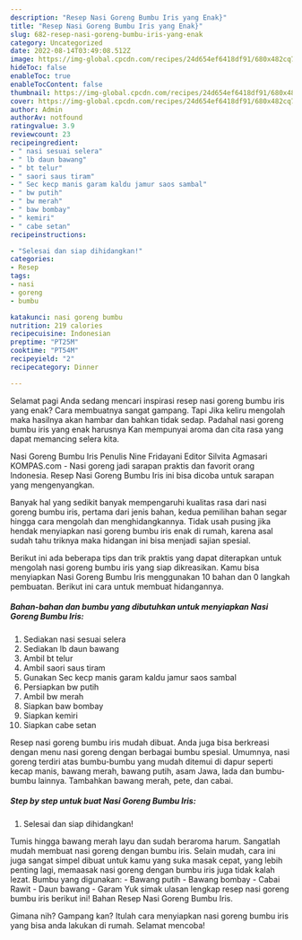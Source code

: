 ```yaml
---
description: "Resep Nasi Goreng Bumbu Iris yang Enak}"
title: "Resep Nasi Goreng Bumbu Iris yang Enak}"
slug: 682-resep-nasi-goreng-bumbu-iris-yang-enak
category: Uncategorized
date: 2022-08-14T03:49:08.512Z
image: https://img-global.cpcdn.com/recipes/24d654ef6418df91/680x482cq70/nasi-goreng-bumbu-iris-foto-resep-utama.jpg
hideToc: false
enableToc: true
enableTocContent: false
thumbnail: https://img-global.cpcdn.com/recipes/24d654ef6418df91/680x482cq70/nasi-goreng-bumbu-iris-foto-resep-utama.jpg
cover: https://img-global.cpcdn.com/recipes/24d654ef6418df91/680x482cq70/nasi-goreng-bumbu-iris-foto-resep-utama.jpg
author: Admin
authorAv: notfound
ratingvalue: 3.9
reviewcount: 23
recipeingredient:
- " nasi sesuai selera"
- " lb daun bawang"
- " bt telur"
- " saori saus tiram"
- " Sec kecp manis garam kaldu jamur saos sambal"
- " bw putih"
- " bw merah"
- " baw bombay"
- " kemiri"
- " cabe setan"
recipeinstructions:

- "Selesai dan siap dihidangkan!"
categories:
- Resep
tags:
- nasi
- goreng
- bumbu

katakunci: nasi goreng bumbu 
nutrition: 219 calories
recipecuisine: Indonesian
preptime: "PT25M"
cooktime: "PT54M"
recipeyield: "2"
recipecategory: Dinner

---
```



Selamat pagi Anda sedang mencari inspirasi resep nasi goreng bumbu iris yang enak? Cara membuatnya sangat gampang. Tapi Jika keliru mengolah maka hasilnya akan hambar dan bahkan tidak sedap. Padahal nasi goreng bumbu iris yang enak harusnya Kan mempunyai aroma dan cita rasa yang dapat memancing selera kita.


Nasi Goreng Bumbu Iris Penulis Nine Fridayani Editor Silvita Agmasari KOMPAS.com - Nasi goreng jadi sarapan praktis dan favorit orang Indonesia. Resep Nasi Goreng Bumbu Iris ini bisa dicoba untuk sarapan yang mengenyangkan.

Banyak hal yang sedikit banyak mempengaruhi kualitas rasa dari nasi goreng bumbu iris, pertama dari jenis bahan, kedua pemilihan bahan segar hingga cara mengolah dan menghidangkannya. Tidak usah pusing jika hendak menyiapkan nasi goreng bumbu iris enak di rumah, karena asal sudah tahu triknya maka hidangan ini bisa menjadi sajian spesial.


Berikut ini ada beberapa tips dan trik praktis yang dapat diterapkan untuk mengolah nasi goreng bumbu iris yang siap dikreasikan. Kamu bisa menyiapkan Nasi Goreng Bumbu Iris menggunakan 10 bahan dan 0 langkah pembuatan. Berikut ini cara untuk membuat hidangannya.

<!--inarticleads1-->

##### Bahan-bahan dan bumbu yang dibutuhkan untuk menyiapkan Nasi Goreng Bumbu Iris:

1. Sediakan  nasi sesuai selera
1. Sediakan  lb daun bawang
1. Ambil  bt telur
1. Ambil  saori saus tiram
1. Gunakan  Sec kecp manis garam kaldu jamur saos sambal
1. Persiapkan  bw putih
1. Ambil  bw merah
1. Siapkan  baw bombay
1. Siapkan  kemiri
1. Siapkan  cabe setan


Resep nasi goreng bumbu iris mudah dibuat. Anda juga bisa berkreasi dengan menu nasi goreng dengan berbagai bumbu spesial. Umumnya, nasi goreng terdiri atas bumbu-bumbu yang mudah ditemui di dapur seperti kecap manis, bawang merah, bawang putih, asam Jawa, lada dan bumbu-bumbu lainnya. Tambahkan bawang merah, pete, dan cabai. 

<!--inarticleads2-->

##### Step by step untuk buat Nasi Goreng Bumbu Iris:


1. Selesai dan siap dihidangkan!

Tumis hingga bawang merah layu dan sudah beraroma harum. Sangatlah mudah membuat nasi goreng dengan bumbu iris. Selain mudah, cara ini juga sangat simpel dibuat untuk kamu yang suka masak cepat, yang lebih penting lagi, memaasak nasi goreng dengan bumbu iris juga tidak kalah lezat. Bumbu yang digunakan: - Bawang putih - Bawang bombay - Cabai Rawit - Daun bawang - Garam Yuk simak ulasan lengkap resep nasi goreng bumbu iris berikut ini! Bahan Resep Nasi Goreng Bumbu Iris. 

Gimana nih? Gampang kan? Itulah cara menyiapkan nasi goreng bumbu iris yang bisa anda lakukan di rumah. Selamat mencoba!
